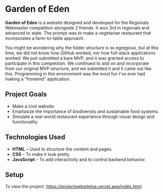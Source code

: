 # Garden of Eden

**Garden of Eden** is a website designed and developed for the Regionals Webmaster competition alongside 2 friends. It won 3rd in regionals and advanced to state. The prompt was to make a vegetarian restaurant that incorporates a farm-to-table approach.

You might be wondering why the folder structure is so egregious, but at this time, we did not know how GitHub worked, nor how full-stack applications worked. We just submitted a bare MVP, and it was granted access to participate in this competition. We continued to add on and incorporate from our original MVP structure, and we submitted it and it came out like this. Programming in this environment was the most fun I've ever had making a "frontend" application.

## Project Goals
- Make a cool website.
- Emphasize the importance of biodiversity and sustainable food systems.
- Simulate a real-world restaurant experience through visual design and functionality.

## Technologies Used

- **HTML** – Used to structure the content and pages.
- **CSS** – To make it look pretty.
- **JavaScript** – To add interactivity and to control backend behavior.

## Setup
To view the project:
https://projectwebsitetsa.vercel.app/index.html
